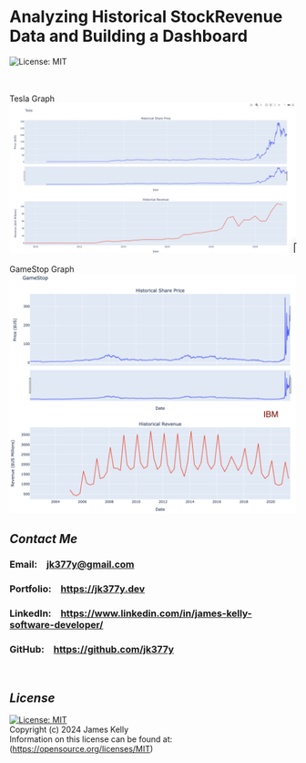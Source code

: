 # Analyzing Historical StockRevenue Data and Building a Dashboard
![License: MIT](https://img.shields.io/badge/License-MIT-blue.svg)
<br>
<br>
<br>

Tesla Graph
<br>
<img src="Q5.PNG" alt="Tesla graph" width=600/>
<br>
<br>
GameStop Graph
<br>
<img src="Q6.PNG" alt="GME graph" width=600/>


## *Contact Me*

<h3>Email:&emsp;<a href="mailto:jk377y@gmail.com" target="_blank">jk377y@gmail.com</a></h3>
<h3>Portfolio:&emsp;<a href="https://jk377y.dev" target="_blank">https://jk377y.dev</a></h3>
<h3>LinkedIn:&emsp;<a href="https://www.linkedin.com/in/james-kelly-software-developer/" target="_blank">https://www.linkedin.com/in/james-kelly-software-developer/</a></h3>
<h3>GitHub:&emsp;<a href="https://github.com/jk377y" target="_blank">https://github.com/jk377y</a></h3>
<br>

## *License*

[![License: MIT](https://img.shields.io/badge/License-MIT-blue.svg)](https://opensource.org/licenses/MIT)
<br>Copyright (c) 2024 James Kelly
<br>Information on this license can be found at: (https://opensource.org/licenses/MIT)
<br>